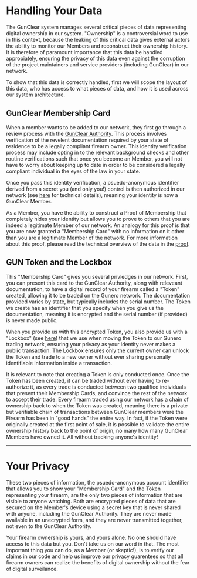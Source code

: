 # Handling Your Data

The GunClear system manages several critical pieces of data representing digital ownership in our system.
"Ownership" is a controversial word to use in this context, because the leaking of this critical data gives
external actors the ability to monitor our Members and reconstruct their ownership history. It is therefore
of paramount importance that this data be handled appropiately, ensuring the privacy of this data even
against the corruption of the project maintainers and service providers (including GunClear) in our network.

To show that this data is correctly handled, first we will scope the layout of this data, who has access to
what pieces of data, and how it is used across our system architecture.

## GunClear Membership Card

When a member wants to be added to our network, they first go through a review process with the
[GunClear Authority](Actors.md#gunclear-authority). This process involves verification of the revelent
documentation required by your state of residence to be a legally compliant firearm owner. This identity
verification process may include opting in to the relevant background checks and other routine verifications
such that once you become an Member, you will not have to worry about keeping up to date in order to be
considered a legally compliant individual in the eyes of the law in your state.

Once you pass this identity verification, a psuedo-anonymous identifier derived from a secret you (and only
you!) control is then authorized in our network (see [here](https://github.com/GunClear/PlasmaRifle/wiki/Authlist)
for technical details), meaning your identity is now a GunClear Member.

As a Member, you have the ability to construct a Proof of Membership that completely hides your identity
but allows you to prove to others that you are indeed a legitimate Member of our network. An analogy for this
proof is that you are now granted a "Membership Card" with no information on it other than you are a legitimate
Member of the network. For more information about this proof, please read the technical overview of
the data in the [proof](https://github.com/GunClear/Specification/blob/master/Transaction.md#authorization-proof-both-parties-generate).

## GUN Token and the Lockbox

This "Membership Card" gives you several privledges in our network. First, you can present this card to the
GunClear Authority, along with releveant documentation, to have a digital record of your firearm called a
"Token" created, allowing it to be traded on the Gunero network. The documentation provided varies by state,
but typically includes the serial number. The Token we create has an identifier that you specify when you give
us the documentation, meaning it is encrypted and the serial number (if provided) is never made public.

When you provide us with this encrypted Token, you also provide us with a "Lockbox"
(see [here](https://github.com/GunClear/Specification/blob/master/Transaction.md#transaction-lock))
that we use when moving the Token to our Gunero trading network, ensuring your privacy as your identity
never makes a public transaction. The Lockbox ensures only the current owner can unlock the Token and
trade to a new owner without ever sharing personally identifiable information inside a transaction.

It is relevant to note that creating a Token is only conducted once. Once the Token has been created, it can be
traded without ever having to re-authorize it, as every trade is conducted between two qualified individuals
that present their Membership Cards, and convince the rest of the network to accept their trade. Every firearm
traded using our network has a chain of ownership back to when the Token was created, meaning there is a private
but verifiable chain of transactions between GunClear members were the Firearm has been in "good hands" the entire
way. In fact, if the Token were originally created at the first point of sale, it is possible to validate the
entire ownership history back to the point of origin, no many how many GunClear Members have owned it.
All without tracking anyone's identity!

---

# Your Privacy

These two pieces of information, the psuedo-anonymous account identifier that allows you to show your "Membership
Card" and the Token representing your firearm, are the only two pieces of information that are visible to anyone watching.
Both are encrypted pieces of data that are secured on the Member's device using a secret key that is never shared with
anyone, including the GunClear Authority. They are never made available in an unecrypted form, and they are never
transmitted together, not even to the GunClear Authority.

Your firearm ownership is yours, and yours alone. No one should have access to this data but you. Don't take us on our
word in that. The most important thing you can do, as a Member (or skeptic!), is to verify our claims in our code
and help us improve our privacy guarentees so that all firearm owners can realize the benefits of digital ownership
without the fear of digital surveilance.
